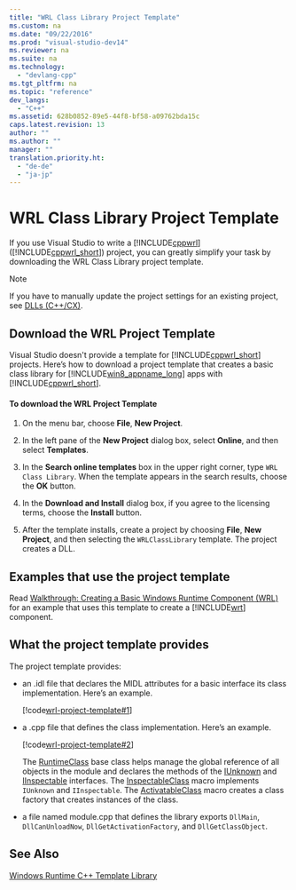 ```yaml
---
title: "WRL Class Library Project Template"
ms.custom: na
ms.date: "09/22/2016"
ms.prod: "visual-studio-dev14"
ms.reviewer: na
ms.suite: na
ms.technology: 
  - "devlang-cpp"
ms.tgt_pltfrm: na
ms.topic: "reference"
dev_langs: 
  - "C++"
ms.assetid: 628b0852-89e5-44f8-bf58-a09762bda15c
caps.latest.revision: 13
author: ""
ms.author: ""
manager: ""
translation.priority.ht: 
  - "de-de"
  - "ja-jp"
---
```

# WRL Class Library Project Template
If you use Visual Studio to write a [!INCLUDE[cppwrl](../vs140/includes/cppwrl_md.md)] ([!INCLUDE[cppwrl_short](../vs140/includes/cppwrl_short_md.md)]) project, you can greatly simplify your task by downloading the WRL Class Library project template.  
  
> [!NOTE]
>  If you have to manually update the project settings for an existing project, see [DLLs (C++/CX)](http://msdn.microsoft.com/library/windows/apps/hh699881\(v=vs.110\).aspx).  
  
## Download the WRL Project Template  
 Visual Studio doesn't provide a template for [!INCLUDE[cppwrl_short](../vs140/includes/cppwrl_short_md.md)] projects. Here’s how to download a project template that creates a basic class library for [!INCLUDE[win8_appname_long](../vs140/includes/win8_appname_long_md.md)] apps with [!INCLUDE[cppwrl_short](../vs140/includes/cppwrl_short_md.md)].  
  
#### To download the WRL Project Template  
  
1.  On the menu bar, choose **File**, **New Project**.  
  
2.  In the left pane of the **New Project** dialog box, select **Online**, and then select **Templates**.  
  
3.  In the **Search online templates** box in the upper right corner, type `WRL Class Library`. When the template appears in the search results, choose the **OK** button.  
  
4.  In the **Download and Install** dialog box, if you agree to the licensing terms, choose the **Install** button.  
  
5.  After the template installs, create a project by choosing **File**, **New Project**, and then selecting the `WRLClassLibrary` template. The project creates a DLL.  
  
## Examples that use the project template  
 Read [Walkthrough: Creating a Basic Windows Runtime Component (WRL)](../vs140/walkthrough--creating-a-basic-windows-runtime-component-using-wrl.md) for an example that uses this template to create a [!INCLUDE[wrt](../vs140/includes/wrt_md.md)] component.  
  
## What the project template provides  
 The project template provides:  
  
-   an .idl file that declares the MIDL attributes for a basic interface its class implementation. Here’s an example.  
  
     [!code[wrl-project-template#1](../vs140/codesnippet/CPP/wrl-class-library-project-template_1.idl)]  
  
-   a .cpp file that defines the class implementation. Here’s an example.  
  
     [!code[wrl-project-template#2](../vs140/codesnippet/CPP/wrl-class-library-project-template_2.cpp)]  
  
     The [RuntimeClass](../vs140/runtimeclass-class.md) base class helps manage the global reference of all objects in the module and declares the methods of the [IUnknown](assetId:///33f1d79a-33fc-4ce5-a372-e08bda378332) and [IInspectable](assetId:///0657e51f-d4c0-46c6-927d-b01e54b6846c) interfaces. The [InspectableClass](../vs140/inspectableclass-macro.md) macro implements `IUnknown` and `IInspectable`. The [ActivatableClass](../vs140/activatableclass-macros.md) macro creates a class factory that creates instances of the class.  
  
-   a file named module.cpp that defines the library exports `DllMain`, `DllCanUnloadNow`, `DllGetActivationFactory`, and `DllGetClassObject`.  
  
## See Also  
 [Windows Runtime C++ Template Library](../vs140/windows-runtime-c---template-library--wrl-.md)